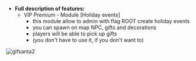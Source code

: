   * **Full description of features:**    
      - VIP Premium - Module [Holiday events]
        - this module allow to admin with flag ROOT create holiday events
        - you can spawn on map NPC, gifts and decorations
        - players will be able to pick up gifts
        - (you don't have to use it, if you don't want to)

![gifsanta2](https://user-images.githubusercontent.com/64224908/139888524-08eb021f-6cb1-4066-86ab-261525f2b8c3.gif)

